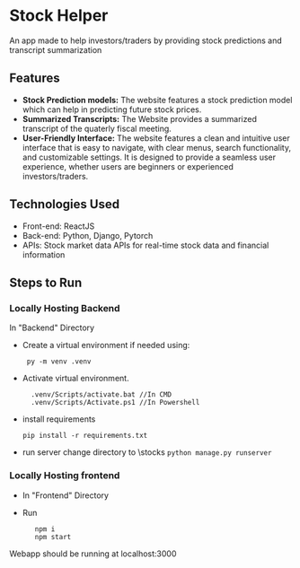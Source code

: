 # Stock Helper
An app made to help investors/traders by providing stock predictions and transcript summarization  
## Features
- **Stock Prediction models:** The website features a stock prediction model which can help in predicting future stock prices. 
- **Summarized Transcripts:** The Website provides a summarized transcript of the quaterly fiscal meeting.
- **User-Friendly Interface:** The website features a clean and intuitive user interface that is easy to navigate, with clear menus, search functionality, and customizable settings. It is designed to provide a seamless user experience, whether users are beginners or experienced investors/traders.
## Technologies Used

-   Front-end: ReactJS
-   Back-end: Python, Django, Pytorch
-   APIs: Stock market data APIs for real-time stock data and financial information

## Steps to Run

### Locally Hosting Backend
In "Backend" Directory
- Create a virtual environment if needed using:

       py -m venv .venv
    
- Activate virtual environment.

	    .venv/Scripts/activate.bat //In CMD  
	    .venv/Scripts/Activate.ps1 //In Powershell

- install requirements

      pip install -r requirements.txt

- run server
    change directory to \stocks
    `python manage.py runserver`
### Locally Hosting frontend
- In "Frontend" Directory

- Run

	     npm i 
		 npm start

Webapp should be running at localhost:3000
